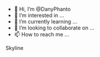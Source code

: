 - 👋 Hi, I’m @DanyPhanto
- 👀 I’m interested in ...
- 🌱 I’m currently learning ...
- 💞️ I’m looking to collaborate on ...
- 📫 How to reach me ...

<!---
DanyPhanto/DanyPhanto is a ✨ special ✨ repository because its `README.md` (this file) appears on your GitHub profile.
You can click the Preview link to take a look at your changes.
--->
Skyline

